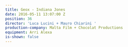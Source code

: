 ```yaml
---
title: Geox - Indiana Jones
date: 2016-05-11 13:07:00 Z
position: 36
director: 'Luca Lucini + Mauro Chiarini '
production-company: Malta Film + Chocolat Productions
equipment: Arri Alexa
is-shown: false
---
```


